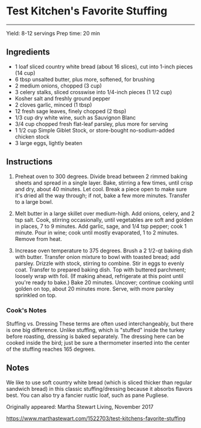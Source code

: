 # Test Kitchen's Favorite Stuffing
---
Yield: 8-12 servings
Prep time: 20 min

## Ingredients
- 1 loaf sliced country white bread (about 16 slices), cut into 1-inch pieces (14 cup)
- 6 tbsp unsalted butter, plus more, softened, for brushing
- 2 medium onions, chopped (3 cup)
- 3 celery stalks, sliced crosswise into 1/4-inch pieces (1 1/2 cup)
- Kosher salt and freshly ground pepper
- 2 cloves garlic, minced (1 tbsp)
- 12 fresh sage leaves, finely chopped (2 tbsp)
- 1/3 cup dry white wine, such as Sauvignon Blanc
- 3/4 cup chopped fresh flat-leaf parsley, plus more for serving
- 1 1/2 cup Simple Giblet Stock, or store-bought no-sodium-added chicken stock
- 3 large eggs, lightly beaten

## Instructions
1. Preheat oven to 300 degrees. Divide bread between 2 rimmed baking sheets and spread in a single layer. Bake, stirring a few times, until crisp and dry, about 40 minutes. Let cool. Break a piece open to make sure it's dried all the way through; if not, bake a few more minutes. Transfer to a large bowl.

2. Melt butter in a large skillet over medium-high. Add onions, celery, and 2 tsp salt. Cook, stirring occasionally, until vegetables are soft and golden in places, 7 to 9 minutes. Add garlic, sage, and 1/4 tsp pepper; cook 1 minute. Pour in wine; cook until mostly evaporated, 1 to 2 minutes. Remove from heat.

3. Increase oven temperature to 375 degrees. Brush a 2 1/2-qt baking dish with butter. Transfer onion mixture to bowl with toasted bread; add parsley. Drizzle with stock, stirring to combine. Stir in eggs to evenly coat. Transfer to prepared baking dish. Top with buttered parchment; loosely wrap with foil. (If making ahead, refrigerate at this point until you're ready to bake.) Bake 20 minutes. Uncover; continue cooking until golden on top, about 20 minutes more. Serve, with more parsley sprinkled on top.

### Cook's Notes
Stuffing vs. Dressing
These terms are often used interchangeably, but there is one big difference. Unlike stuffing, which is "stuffed" inside the turkey before roasting, dressing is baked separately. The dressing here can be cooked inside the bird; just be sure a thermometer inserted into the center of the stuffing reaches 165 degrees.

## Notes

We like to use soft country white bread (which is sliced thicker than regular sandwich bread) in this classic stuffing/dressing because it absorbs flavors best. You can also try a fancier rustic loaf, such as pane Pugliese.

Originally appeared: Martha Stewart Living, November 2017

https://www.marthastewart.com/1522703/test-kitchens-favorite-stuffing
